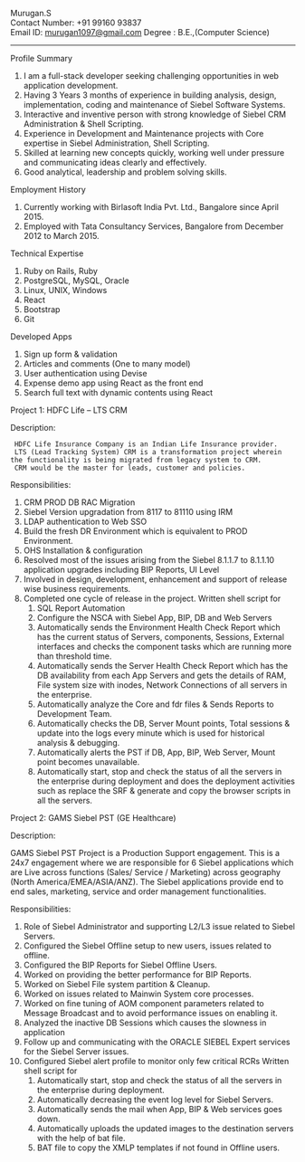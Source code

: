 
Murugan.S  
Contact Number: +91 99160 93837			
Email ID: murugan1097@gmail.com
Degree : B.E.,(Computer Science)				                                                                                                                           
________________________________________

Profile Summary

1. I am a full-stack developer seeking challenging opportunities in web application development.
2. Having 3 Years 3 months of experience in building analysis, design, implementation, coding and maintenance of Siebel Software Systems. 
3. Interactive and inventive person with strong knowledge of Siebel CRM Administration & Shell Scripting.
4. Experience in Development and Maintenance projects with Core expertise in Siebel Administration, Shell Scripting. 
5. Skilled at learning new concepts quickly, working well under pressure and communicating ideas clearly and effectively.
6. Good analytical, leadership and problem solving skills.

Employment History

1. Currently working with Birlasoft India Pvt. Ltd., Bangalore since April 2015.
2. Employed with Tata Consultancy Services, Bangalore from December 2012 to March 2015.

Technical Expertise

1. Ruby on Rails, Ruby 
2. PostgreSQL, MySQL, Oracle
3. Linux, UNIX, Windows
4. React
5. Bootstrap
6. Git

Developed Apps

1.	Sign up form & validation 
2.	Articles and comments (One to many model)
3.	User authentication using Devise
4.	Expense demo app using React as the front end
5.	Search full text with dynamic contents using React

Project 1: HDFC Life – LTS CRM

Description:

     HDFC Life Insurance Company is an Indian Life Insurance provider. 
	 LTS (Lead Tracking System) CRM is a transformation project wherein the functionality is being migrated from legacy system to CRM. 
	 CRM would be the master for leads, customer and policies. 

Responsibilities:

1. CRM PROD DB RAC Migration
2. Siebel Version upgradation from 8117 to 81110 using IRM
3. LDAP authentication to Web SSO
4. Build the fresh DR Environment which is equivalent to PROD Environment.
5. OHS Installation & configuration
6. Resolved most of the issues arising from the Siebel 8.1.1.7 to 8.1.1.10 application upgrades including BIP Reports, UI Level 
7. Involved in design, development, enhancement and support of release wise business requirements.
8. Completed one cycle of release in the project.
Written shell script for
	1.	SQL Report Automation
	2.	Configure the NSCA with Siebel App, BIP, DB and Web Servers
	3.	Automatically sends the Environment Health Check Report which has the current status of Servers, components, Sessions, External interfaces and checks the component tasks which are running more than threshold time.
	4.	Automatically sends the Server Health Check Report which has the DB availability from each App Servers and gets the details of RAM, File system size with inodes, Network Connections of all servers in the enterprise.
	5.	Automatically analyze the Core and fdr files & Sends Reports to Development Team.
	6.	Automatically checks the DB, Server Mount points, Total sessions & update into the logs every minute which is used for historical analysis & debugging.
	7.	Automatically alerts the PST if DB, App, BIP, Web Server, Mount point becomes unavailable.
	8.	Automatically start, stop and check the status of all the servers in the enterprise during deployment and does the deployment activities such as replace the SRF & generate and copy the browser scripts in all the servers.

Project 2: GAMS Siebel PST (GE Healthcare)

Description:

GAMS Siebel PST Project is a Production Support engagement. 
This is a 24x7 engagement where we are responsible for 6 Siebel applications which are Live across functions (Sales/ Service / Marketing) across geography (North America/EMEA/ASIA/ANZ). 
The Siebel applications provide end to end sales, marketing, service and order management functionalities.

Responsibilities:

1. Role of Siebel Administrator and supporting L2/L3 issue related to Siebel Servers. 
2. Configured the Siebel Offline setup to new users, issues related to offline.
3. Configured the BIP Reports for Siebel Offline Users.
4. Worked on providing the better performance for BIP Reports.
5. Worked on Siebel File system partition & Cleanup. 
6. Worked on issues related to Mainwin System core processes.
7. Worked on fine tuning of AOM component parameters related to Message Broadcast and to avoid performance issues on enabling it.
8. Analyzed the inactive DB Sessions which causes the slowness in application
9. Follow up and communicating with the ORACLE SIEBEL Expert services for the Siebel Server issues.
10. Configured Siebel alert profile to monitor only few critical RCRs 
Written shell script for 
	1.	Automatically start, stop and check the status of all the servers in the enterprise during deployment.
	2.	Automatically decreasing the event log level for Siebel Servers.
	3.	Automatically sends the mail when App, BIP & Web services goes down.
	4.	Automatically uploads the updated images to the destination servers with the help of bat file.
	5.	BAT file to copy the XMLP templates if not found in Offline users.